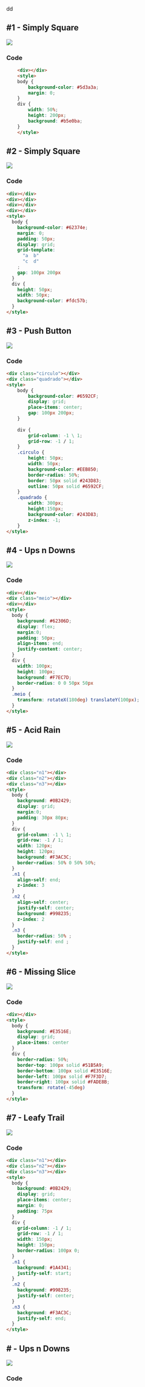 dd




## **#1 - Simply Square**
<img src="imagens/1.png">
 
### Code 
    
```html
    <div></div>
    <style>
    body {
        background-color: #5d3a3a;
        margin: 0;
    }
    div {
        width: 50%;
        height: 200px;
        background: #b5e0ba;
    }
    </style>

```

## **#2 - Simply Square**
<img src="imagens/2.png">
 
### Code 
```html
<div></div>
<div></div>
<div></div>
<div></div>
<style>
  body {
    background-color: #62374e;
    margin: 0;
    padding: 50px;
    display: grid;
    grid-template:
      "a  b" 
      "c  d"
    ;
    gap: 100px 200px
  }
  div {
    height: 50px;
    width: 50px;
    background-color: #fdc57b;
  }
</style>
```

## **#3 - Push Button**
<img src="imagens/3.png">

### **Code**

```html
<div class="circulo"></div>
<div class="quadrado"></div>
<style>
    body {
        background-color: #6592CF;
        display: grid;
        place-items: center;
        gap: 100px 200px;
    }
    
    div {
        grid-column: -1 \ 1;
        grid-row: -1 / 1;
    }
    .circulo {
        height: 50px;
        width: 50px;
        background-color: #EEB850;
        border-radius: 50%;
        border: 50px solid #243D83;
        outline: 50px solid #6592CF;
    }
    .quadrado {
        width: 300px;
        height:150px;
        background-color: #243D83;
        z-index: -1;
    }
</style>
```

## **#4 - Ups n Downs**
<img src="imagens/4.png">

### **Code**

```html
<div></div>
<div class="meio"></div>
<div></div>
<style>
  body {
    background: #62306D;
	display: flex;
   	margin:0; 
    padding: 50px;
    align-items: end;
    justify-content: center;
  }
  div {
    width: 100px;
    height: 100px;
    background: #F7EC7D;
    border-radius: 0 0 50px 50px 
  }
  .meio {
    transform: rotateX(180deg) translateY(100px);
  }
</style>
```

## **#5 - Acid Rain**
<img src="imagens/5.png">

### **Code**

```html
<div class="n1"></div>
<div class="n2"></div>
<div class="n3"></div>
<style>
  body {
    background: #0B2429;
	display: grid;
   	margin:0; 
    padding: 30px 80px;
  }
  div {
    grid-column: -1 \ 1;
    grid-row: -1 / 1;
    width: 120px;
    height: 120px;
    background: #F3AC3C;
    border-radius: 50% 0 50% 50%;
  }
  .n1 {
    align-self: end;
    z-index: 3
  }
  .n2 {
    align-self: center;
    justify-self: center;
    background: #998235;
    z-index: 2
  }
  .n3 {
	border-radius: 50% ;
    justify-self: end ;
  }
</style>

```

## **#6 - Missing Slice**
<img src="imagens/6.png">

### **Code**

```html
<div></div>
<style>
  body {
    background: #E3516E;
    display: grid;
    place-items: center
  }
  div {
    border-radius: 50%;
    border-top: 100px solid #51B5A9;
    border-bottom: 100px solid #E3516E;
    border-left: 100px solid #F7F3D7;
    border-right: 100px solid #FADE8B;
    transform: rotate(-45deg)
  }
</style>

```

## **#7 - Leafy Trail**
<img src="imagens/7.png">

### **Code**

```html
<div class="n1"></div>
<div class="n2"></div>
<div class="n3"></div>
<style>
  body {
    background: #0B2429;
    display: grid;
    place-items: center;
    margin: 0;
    padding: 75px
  }
  div {
  	grid-column: -1 / 1;
  	grid-row: -1 / 1;
    width: 150px;
    height: 150px;
    border-radius: 100px 0;
  }
  .n1 {
    background: #1A4341;
    justify-self: start;
  }
  .n2 {	
    background: #998235;
    justify-self: center;
  }
  .n3 {
    background: #F3AC3C;
    justify-self: end;
  }
</style>

```






## **# - Ups n Downs**
<img src="imagens/.png">

### **Code**

```html
    

```
